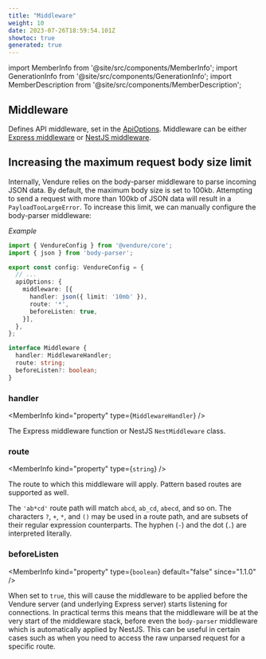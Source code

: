 ```yaml
---
title: "Middleware"
weight: 10
date: 2023-07-26T18:59:54.101Z
showtoc: true
generated: true
---
```

<!-- This file was generated from the Vendure source. Do not modify. Instead, re-run the "docs:build" script -->
import MemberInfo from '@site/src/components/MemberInfo';
import GenerationInfo from '@site/src/components/GenerationInfo';
import MemberDescription from '@site/src/components/MemberDescription';


## Middleware

<GenerationInfo sourceFile="packages/core/src/common/types/common-types.ts" sourceLine="209" packageName="@vendure/core" />

Defines API middleware, set in the <a href='/reference/typescript-api/configuration/api-options#apioptions'>ApiOptions</a>. Middleware can be either
[Express middleware](https://expressjs.com/en/guide/using-middleware.html) or [NestJS middleware](https://docs.nestjs.com/middleware).

## Increasing the maximum request body size limit

Internally, Vendure relies on the body-parser middleware to parse incoming JSON data. By default, the maximum
body size is set to 100kb. Attempting to send a request with more than 100kb of JSON data will result in a
`PayloadTooLargeError`. To increase this limit, we can manually configure the body-parser middleware:

*Example*

```ts
import { VendureConfig } from '@vendure/core';
import { json } from 'body-parser';

export const config: VendureConfig = {
  // ...
  apiOptions: {
    middleware: [{
      handler: json({ limit: '10mb' }),
      route: '*',
      beforeListen: true,
    }],
  },
};
```

```ts title="Signature"
interface Middleware {
  handler: MiddlewareHandler;
  route: string;
  beforeListen?: boolean;
}
```

<div className="members-wrapper">

### handler

<MemberInfo kind="property" type={`MiddlewareHandler`}   />

The Express middleware function or NestJS `NestMiddleware` class.
### route

<MemberInfo kind="property" type={`string`}   />

The route to which this middleware will apply. Pattern based routes are supported as well.

The `'ab*cd'` route path will match `abcd`, `ab_cd`, `abecd`, and so on. The characters `?`, `+`, `*`, and `()` may be used in a route path,
and are subsets of their regular expression counterparts. The hyphen (`-`) and the dot (`.`) are interpreted literally.
### beforeListen

<MemberInfo kind="property" type={`boolean`} default="false"  since="1.1.0"  />

When set to `true`, this will cause the middleware to be applied before the Vendure server (and underlying Express server) starts listening
for connections. In practical terms this means that the middleware will be at the very start of the middleware stack, before even the
`body-parser` middleware which is automatically applied by NestJS. This can be useful in certain cases such as when you need to access the
raw unparsed request for a specific route.


</div>
